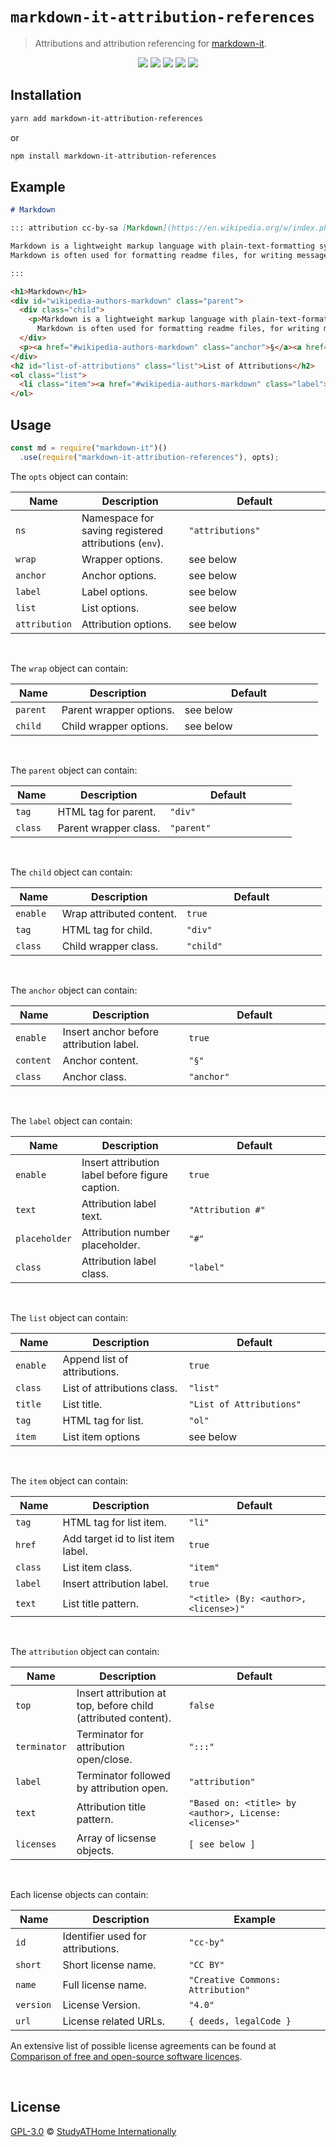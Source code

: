 # `markdown-it-attribution-references`

> Attributions and attribution referencing for [markdown-it](https://github.com/markdown-it/markdown-it).

<div>
  <p align="center">
    <img src="https://raw.githubusercontent.com/studyathome-internationally/markdown-it-plugins/master/packages/markdown-it-attribution-references/coverage/badge-branches.svg">
    <img src="https://raw.githubusercontent.com/studyathome-internationally/markdown-it-plugins/master/packages/markdown-it-attribution-references/coverage/badge-functions.svg">
    <img src="https://raw.githubusercontent.com/studyathome-internationally/markdown-it-plugins/master/packages/markdown-it-attribution-references/coverage/badge-lines.svg">
    <img src="https://raw.githubusercontent.com/studyathome-internationally/markdown-it-plugins/master/packages/markdown-it-attribution-references/coverage/badge-statements.svg">
    <a href="https://raw.githubusercontent.com/studyathome-internationally/markdown-it-plugins/master/packages/markdown-it-attribution-references/LICENSE" target="_blank">
      <img src="https://badgen.net/github/license/studyathome-internationally/markdown-it-plugins">
    </a>
  </p>
</div>


## Installation

```sh
yarn add markdown-it-attribution-references
```

or

```sh
npm install markdown-it-attribution-references
```

## Example

```md
# Markdown

::: attribution cc-by-sa [Markdown](https://en.wikipedia.org/w/index.php?title=Markdown&oldid=975764292) [Wikipedia Authors](https://en.wikipedia.org/w/index.php?title=Markdown&action=history)

Markdown is a lightweight markup language with plain-text-formatting syntax, created in 2004 by John Gruber with Aaron Swartz.
Markdown is often used for formatting readme files, for writing messages in online discussion forums, and to create rich text using a plain text editor.

:::
```


```html
<h1>Markdown</h1>
<div id="wikipedia-authors-markdown" class="parent">
  <div class="child">
    <p>Markdown is a lightweight markup language with plain-text-formatting syntax, created in 2004 by John Gruber with Aaron Swartz.
      Markdown is often used for formatting readme files, for writing messages in online discussion forums, and to create rich text using a plain text editor.</p>
  </div>
  <p><a href="#wikipedia-authors-markdown" class="anchor">§</a><a href="#wikipedia-authors-markdown" class="label">Attribution 1</a><span>Based on: <a href="https://en.wikipedia.org/w/index.php?title=Markdown&amp;oldid=975764292">Markdown</a> by <a href="https://en.wikipedia.org/w/index.php?title=Markdown&amp;action=history">Wikipedia Authors</a>, License: <a href="https://creativecommons.org/licenses/by-sa/4.0/">Creative Commons: Attribution-ShareAlike 4.0</a></span></p>
</div>
<h2 id="list-of-attributions" class="list">List of Attributions</h2>
<ol class="list">
  <li class="item"><a href="#wikipedia-authors-markdown" class="label">Attribution 1</a>: <a href="https://en.wikipedia.org/w/index.php?title=Markdown&amp;oldid=975764292">Markdown</a> (By: <a href="https://en.wikipedia.org/w/index.php?title=Markdown&amp;action=history">Wikipedia Authors</a>, <a href="https://creativecommons.org/licenses/by-sa/4.0/">Creative Commons: Attribution-ShareAlike 4.0</a></li>
</ol>
```


## Usage

```js
const md = require("markdown-it")()
  .use(require("markdown-it-attribution-references"), opts);
```

<!-- See a [demo as JSFiddle](https://jsfiddle.net/ezg50hj7/1/). -->
<style>
table { width: 100%;} td:first-child {width: 15%;} td:last-child {width: 45%;}
</style>

The `opts` object can contain:

| Name          | Description                                           | Default          |
| ------------- | ----------------------------------------------------- | ---------------- |
| `ns`          | Namespace for saving registered attributions (`env`). | `"attributions"` |
| `wrap`        | Wrapper options.                                      | see below        |
| `anchor`      | Anchor options.                                       | see below        |
| `label`       | Label options.                                        | see below        |
| `list`        | List options.                                         | see below        |
| `attribution` | Attribution options.                                  | see below        |

<br/>

The `wrap` object can contain:

| Name     | Description             | Default   |
| -------- | ----------------------- | --------- |
| `parent` | Parent wrapper options. | see below |
| `child`  | Child wrapper options.  | see below |


<br/>

The `parent` object can contain:

| Name    | Description           | Default    |
| ------- | --------------------- | ---------- |
| `tag`   | HTML tag for parent.  | `"div"`    |
| `class` | Parent wrapper class. | `"parent"` |

<br/>

The `child` object can contain:

| Name     | Description              | Default   |
| -------- | ------------------------ | --------- |
| `enable` | Wrap attributed content. | `true`    |
| `tag`    | HTML tag for child.      | `"div"`   |
| `class`  | Child wrapper class.     | `"child"` |

<br/>

The `anchor` object can contain:

| Name      | Description                             | Default    |
| --------- | --------------------------------------- | ---------- |
| `enable`  | Insert anchor before attribution label. | `true`     |
| `content` | Anchor content.                         | `"§"`      |
| `class`   | Anchor class.                           | `"anchor"` |

<br/>

The `label` object can contain:

| Name          | Description                                     | Default           |
| ------------- | ----------------------------------------------- | ----------------- |
| `enable`      | Insert attribution label before figure caption. | `true`            |
| `text`        | Attribution label text.                         | `"Attribution #"` |
| `placeholder` | Attribution number placeholder.                 | `"#"`             |
| `class`       | Attribution label class.                        | `"label"`         |

<br/>

The `list` object can contain:

| Name     | Description                  | Default                  |
| -------- | ---------------------------- | ------------------------ |
| `enable` | Append list of attributions. | `true`                   |
| `class`  | List of attributions class.  | `"list"`                 |
| `title`  | List title.                  | `"List of Attributions"` |
| `tag`    | HTML tag for list.           | `"ol"`                   |
| `item`   | List item options            | see below                |

<br/>

The `item` object can contain:

| Name    | Description                       | Default                               |
| ------- | --------------------------------- | ------------------------------------- |
| `tag`   | HTML tag for list item.           | `"li"`                                |
| `href`  | Add target id to list item label. | `true`                                |
| `class` | List item class.                  | `"item"`                              |
| `label` | Insert attribution label.         | `true`                                |
| `text`  | List title pattern.               | `"<title> (By: <author>, <license>)"` |

<br/>

The `attribution` object can contain:

| Name         | Description                                                   | Default                                               |
| ------------ | ------------------------------------------------------------- | ----------------------------------------------------- |
| `top`        | Insert attribution at top, before child (attributed content). | `false`                                               |
| `terminator` | Terminator for attribution open/close.                        | `":::"`                                               |
| `label`      | Terminator followed by attribution open.                      | `"attribution"`                                       |
| `text`       | Attribution title pattern.                                    | `"Based on: <title> by <author>, License: <license>"` |
| `licenses`   | Array of licsense objects.                                    | `[ see below ]`                                       |

<br/>

Each license objects can contain:

| Name      | Description                       | Example                           |
| --------- | --------------------------------- | --------------------------------- |
| `id`      | Identifier used for attributions. | `"cc-by"`                         |
| `short`   | Short license name.               | `"CC BY"`                         |
| `name`    | Full license name.                | `"Creative Commons: Attribution"` |
| `version` | License Version.                  | `"4.0"`                           |
| `url`     | License related URLs.             | `{ deeds, legalCode }`            |

An extensive list of possible license agreements can be found at [Comparison of free and open-source software licences](https://en.wikipedia.org/wiki/Comparison_of_free_and_open-source_software_licences).

<br />

## License

[GPL-3.0](https://github.com/studyathome-internationally/vuepress-plugins/blob/master/LICENSE) &copy; [StudyATHome Internationally](https://github.com/studyathome-internationally/)
